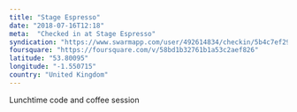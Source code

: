 ```yaml
---
title: "Stage Espresso"
date: "2018-07-16T12:18"
meta:  "Checked in at Stage Espresso"
syndication: "https://www.swarmapp.com/user/492614834/checkin/5b4c7ef2911fc4002c71c9d7"
foursquare: "https://foursquare.com/v/58bd1b32761b1a53c2aef826"
latitude: "53.80095"
longitude: "-1.550715"
country: "United Kingdom"
---
```

Lunchtime code and coffee session
